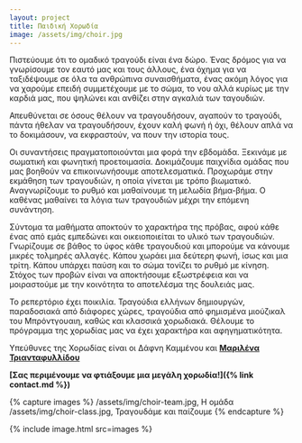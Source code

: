 ```yaml
---
layout: project
title: Παιδική Χορωδία
image: /assets/img/choir.jpg
---
```


Πιστεύουμε ότι το ομαδικό τραγούδι είναι ένα δώρο. Ένας δρόμος για να γνωρίσουμε τον εαυτό μας και τους άλλους, ένα όχημα για να ταξιδέψουμε σε όλα τα ανθρώπινα συναισθήματα, ένας ακόμη λόγος για να χαρούμε επειδή συμμετέχουμε με το σώμα, το νου αλλά κυρίως με την καρδιά μας, που ψηλώνει και ανθίζει στην αγκαλιά των ταγουδιών.

 Απευθύνεται σε όσους θέλουν να τραγουδήσουν, αγαπούν το τραγούδι, πάντα ήθελαν να τραγουδήσουν, έχουν καλή φωνή ή όχι, θέλουν απλά να το δοκιμάσουν, να εκφραστούν, να πουν την ιστορία τους.

Οι συναντήσεις πραγματοποιούνται μια φορά την εβδομάδα. Ξεκινάμε με σωματική και φωνητική προετοιμασία. Δοκιμάζουμε παιχνίδια ομάδας που μας βοηθούν να επικοινωνήσουμε αποτελεσματικά. Προχωράμε στην εκμάθηση των τραγουδιών, η οποία γίνεται με τρόπο βιωματικό. Αναγνωρίζουμε το ρυθμό και μαθαίνουμε τη μελωδία βήμα-βήμα. Ο καθένας μαθαίνει τα λόγια των τραγουδιών μέχρι την επόμενη συνάντηση.

Σύντομα τα μαθήματα αποκτούν το χαρακτήρα της πρόβας, αφού κάθε ένας από εμάς εμπεδώνει και οικειοποιείται το υλικό των τραγουδιών. Γνωρίζουμε σε βάθος το ύφος κάθε τραγουδιού και μπορούμε να κάνουμε μικρές τολμηρές αλλαγές. Κάπου χωράει μια δεύτερη φωνή, ίσως και μια τρίτη. Κάπου υπάρχει παύση και το σώμα τονίζει το ρυθμό με κίνηση. Στόχος των προβών είναι να αποκτήσουμε εξωστρέφεια και να μοιραστούμε με την κοινότητα το αποτελέσμα της δουλειάς μας.
 
Το ρεπερτόριο έχει ποικιλία. Τραγούδια ελλήνων δημιουργών, παραδοσιακά από διάφορες χώρες, τραγούδια από φημισμένα μιούζικαλ του Μπρόντγουαιη, καθώς και κλασσικά χορωδιακά. Θέλουμε το πρόγραμμα της χορωδίας μας να έχει χαρακτήρα και αφηγηματικότητα.

Υπεύθυνες της Χορωδίας είναι οι Δάφνη Καμμένου και __[Μαριλένα Τριανταφυλλίδου](http://www.triantafyllidou.com)__

__[Σας περιμένουμε να φτιάξουμε μια μεγάλη χορωδία!]({% link contact.md %})__

{% capture images %}
/assets/img/choir-team.jpg, Η ομάδα
/assets/img/choir-class.jpg, Τραγουδάμε και παίζουμε
{% endcapture %}

{% include image.html src=images %}
